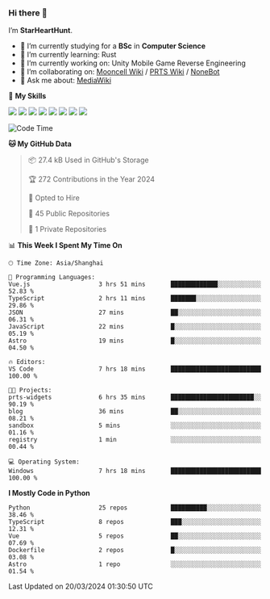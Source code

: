 ### Hi there 👋

I’m **StarHeartHunt**.

- 🏫 I’m currently studying for a **BSc** in **Computer Science**
- 🌱 I’m currently learning: Rust
- 🔭 I’m currently working on: Unity Mobile Game Reverse Engineering
- 👯 I’m collaborating on: [Mooncell Wiki](https://fgo.wiki/) / [PRTS Wiki](http://prts.wiki/) / [NoneBot](https://github.com/nonebot)
- 💬 Ask me about: [MediaWiki](https://www.mediawiki.org)

🌟 **My Skills**

![](https://img.shields.io/badge/-Python-3e74a2?style=flat-square&logo=Python&logoColor=fff)
![](https://img.shields.io/badge/-Node.js-339933?style=flat-square&logo=node.js&logoColor=fff)
![](https://img.shields.io/badge/-Vue-4fc08d?style=flat-square&logo=vue.js&logoColor=fff)
![](https://img.shields.io/badge/-React-2d98ce?style=flat-square&logo=React&logoColor=fff)
![](https://img.shields.io/badge/-TypeScript-3178C6?style=flat-square&logo=TypeScript&logoColor=fff)
![](https://img.shields.io/badge/-Docker-2496ED?style=flat-square&logo=Docker&logoColor=fff)
![](https://img.shields.io/badge/-Linux-000000?style=flat-square&logo=Linux&logoColor=fff)
![](https://img.shields.io/badge/-Dotnet-512bd4?style=flat-square&logo=.net&logoColor=fff)

<!--START_SECTION:waka-->
![Code Time](http://img.shields.io/badge/Code%20Time-922%20hrs%2055%20mins-blue)

**🐱 My GitHub Data** 

> 📦 27.4 kB Used in GitHub's Storage 
 > 
> 🏆 272 Contributions in the Year 2024
 > 
> 💼 Opted to Hire
 > 
> 📜 45 Public Repositories 
 > 
> 🔑 1 Private Repositories 
 > 
📊 **This Week I Spent My Time On** 

```text
🕑︎ Time Zone: Asia/Shanghai

💬 Programming Languages: 
Vue.js                   3 hrs 51 mins       █████████████░░░░░░░░░░░░   52.83 % 
TypeScript               2 hrs 11 mins       ███████░░░░░░░░░░░░░░░░░░   29.86 % 
JSON                     27 mins             ██░░░░░░░░░░░░░░░░░░░░░░░   06.31 % 
JavaScript               22 mins             █░░░░░░░░░░░░░░░░░░░░░░░░   05.19 % 
Astro                    19 mins             █░░░░░░░░░░░░░░░░░░░░░░░░   04.50 % 

🔥 Editors: 
VS Code                  7 hrs 18 mins       █████████████████████████   100.00 % 

🐱‍💻 Projects: 
prts-widgets             6 hrs 35 mins       ███████████████████████░░   90.19 % 
blog                     36 mins             ██░░░░░░░░░░░░░░░░░░░░░░░   08.21 % 
sandbox                  5 mins              ░░░░░░░░░░░░░░░░░░░░░░░░░   01.16 % 
registry                 1 min               ░░░░░░░░░░░░░░░░░░░░░░░░░   00.44 % 

💻 Operating System: 
Windows                  7 hrs 18 mins       █████████████████████████   100.00 % 
```

**I Mostly Code in Python** 

```text
Python                   25 repos            ██████████░░░░░░░░░░░░░░░   38.46 % 
TypeScript               8 repos             ███░░░░░░░░░░░░░░░░░░░░░░   12.31 % 
Vue                      5 repos             ██░░░░░░░░░░░░░░░░░░░░░░░   07.69 % 
Dockerfile               2 repos             █░░░░░░░░░░░░░░░░░░░░░░░░   03.08 % 
Astro                    1 repo              ░░░░░░░░░░░░░░░░░░░░░░░░░   01.54 % 
```




 Last Updated on 20/03/2024 01:30:50 UTC
<!--END_SECTION:waka-->
